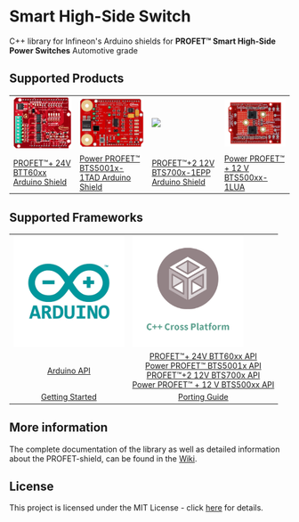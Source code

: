 # Smart High-Side Switch

C++ library for Infineon's Arduino shields for **PROFET™ Smart High-Side Power Switches** Automotive grade

## Supported Products

<table>
    <tr>
        <td><img src="docs/img/BTT6020_1EKA.jpg" width="300"></td>
        <td><img src="docs/img/BTS50015_1TAD.jpg" width="300"></td>
        <td><img src="docs/img/Profet+2.png" width="300"></td>
        <td><img src="docs/img/Power_PROFET_BTS500xx_1LUA.png" width="300"></td>
    </tr>
    <tr>
        <td style="test-align : center"><a href="https://high-side-switch.readthedocs.io/en/latest/hw-platforms.html#profettrade-24v-family">PROFET™+ 24V BTT60xx Arduino Shield</a></td>
        <td style="test-align : center"><a href="https://high-side-switch.readthedocs.io/en/latest/hw-platforms.html#power-profettrade-family">Power PROFET™ BTS5001x-1TAD Arduino Shield</a></td>
        <td style="test-align : center"><a href="https://high-side-switch.readthedocs.io/en/latest/hw-platforms.html#profettrade-2-12v-family">PROFET™+2 12V BTS700x-1EPP Arduino Shield</a></td>
        <td style="test-align: center"><a href="https://high-side-switch.readthedocs.io/en/latest/hw-platforms.html#id5">Power PROFET™ + 12 V BTS500xx-1LUA</a></td>
    </tr>
</table>

## Supported Frameworks

<table>
    <tr>
        <td><img src="img/../docs/img/arduino-logo.png" width="200"></td>
        <td><img src="img/../docs/img/cross-platform.png" width="200"></td>
    </tr>
    <tr>
        <td style="text-align: center"><a href="https://high-side-switch.readthedocs.io/en/latest/sw-frmwk/arduino/arduino-api.html#arduino-api">Arduino API</a></td>
        <td style="text-align: center">
            <a href="https://high-side-switch.readthedocs.io/en/latest/api-reference/profet-24-api.html#btt60xxshield-api">PROFET™+ 24V BTT60xx API</a><br>
            <a href="https://high-side-switch.readthedocs.io/en/latest/api-reference/power-profet-api.html#power-profettrade-shield">Power PROFET™ BTS5001x API</a><br>
            <a href="https://high-side-switch.readthedocs.io/en/latest/api-reference/profet2-12-api.html#profettrade-2-12v-shield">PROFET™+2 12V BTS700x API</a><br>
            <a href="https://high-side-switch.readthedocs.io/en/latest/api-reference/power-profet-1LUA-api.html#power-profettrade-shield-1lua">Power PROFET™ + 12 V BTS500xx API</a>
        </td>
    </tr>
    <tr>
        <td style="text-align: center"><a href="https://high-side-switch.readthedocs.io/en/latest/sw-frmwk/arduino/arduino-getting-started.html#arduino-getting-started">Getting Started</a></td>
        <td style="text-align: center"><a href="https://high-side-switch.readthedocs.io/en/latest/lib-details/porting-guide.html#porting-guide">Porting Guide</a></td>
    </tr>
</table>

## More information

The complete documentation of the library as well as detailed information about the PROFET-shield, can be found in the [Wiki](https://high-side-switch.readthedocs.io/en/latest/index.html).

## License

This project is licensed under the MIT License - click [here](https://github.com/Infineon/high-side-switch/blob/master/LICENSE) for details.